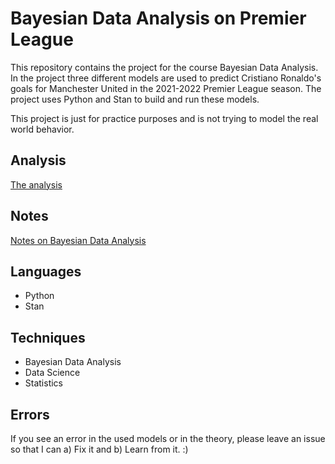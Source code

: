 # Bayesian Data Analysis on Premier League

This repository contains the project for the course Bayesian Data Analysis. In the project three different models are used to predict Cristiano Ronaldo's goals for Manchester United in the 2021-2022 Premier League season. The project uses Python and Stan to build and run these models. 

This project is just for practice purposes and is not trying to model the real world behavior.<br>

## Analysis
[The analysis](./analysis.ipynb)

## Notes 
[Notes on Bayesian Data Analysis](./documentation/notes.ipynb)

## Languages
<ul>
    <li>Python</li>
    <li>Stan</li>
</ul>

## Techniques
<ul>
    <li>Bayesian Data Analysis</li>
    <li>Data Science</li>
    <li>Statistics</li>
</ul>

## Errors 
If you see an error in the used models or in the theory, please leave an issue so that I can a) Fix it and b) Learn from it. :)
